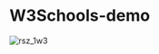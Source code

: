 # W3Schools-demo
![rsz_1w3](https://user-images.githubusercontent.com/96956110/156833425-6d3fd04c-814a-4786-9576-4bc431f65f04.png)
